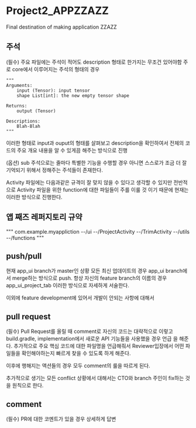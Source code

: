 # Project2_APPZZAZZ
Final destination of making application ZZAZZ

## 주석
(필수) 주요 파일에는 주석이 적어도 description 형태로 한가지는 무조건 있어야함
주로 core에서 이루어지는 주석의 형태의 경우

    """
    Arguments:
        input (Tensor): input tensor
        shape List[int]: the new empty tensor shape

    Returns:
        output (Tensor)
        
    Descriptions:
        Blah-Blah
    """

이러한 형태로 input과 ouput의 형태를 살펴보고 description을 확인하여서 전체의 코드의 주요 개요 내용을 알 수 있게끔 해주는 방식으로 진행

(옵션) sub 주석으로는 줄마다 특별한 기능을 수행할 경우 아니면 스스로가 조금 더 잘 기억되기 위해서 정해주는 주석들이 존재한다.

Activity 파일에는 다음과같은 규격이 잘 맞지 않을 수 있다고 생각할 수 있지만 전반적으로 Activity 파일을 위한 function에 대한 파일들이 주를 이룰 것
이기 때문에 현재는 이러한 방식으로 진행한다.

## 앱 째즈 레퍼지토리 규약
"""
    com.example.myappliction
    --/ui
      --/ProjectActivity
      --/TrimActivity
    --/utils
    --/functions
"""

## push/pull
현재 app_ui branch가 master인 상황
모든 최신 업데이트의 경우 app_ui branch에서 merge하는 방식으로 push.
항상 자신의 feature branch의 이름의 경우 app_ui_project_tab 이러한 방식으로 자세하게 서술한다.

이외에 feature development에 있어서 개발이 안되는 사항에 대해서 

## pull request

(필수) Pull Request를 올릴 때 comment로 자신의 코드는 대략적으로 이렇고 build.gradle, implementation에서 새로운 API 기능들을 사용했을 경우 언급
을 해준다. 추가적으로 주요 핵심 코드에 대한 파일명을 언급해줘서 Reviewer입장에서 어떤 파일들을 확인해야하는지 빠르게 찾을 수 있도록 하게 해준다.

이후에 행해지는 액션들의 경우 모두 comment의 룰을 따르게 된다.

추가적으로 생기는 모든 conflict 상황에서 대해서는 CTO와 branch 주인이 fix하는 것을 원칙으로 한다.


## comment
(필수) PR에 대한 코멘트가 있을 경우 상세하게 답변
